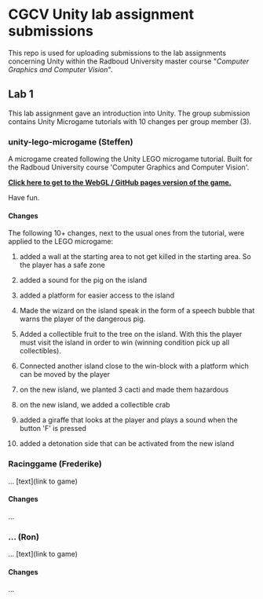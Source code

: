# CGCV Unity lab assignment submissions

This repo is used for uploading submissions to the lab assignments concerning Unity within the Radboud University master course "_Computer Graphics and Computer Vision_".

## Lab 1

This lab assignment gave an introduction into Unity. The group submission contains Unity Microgame tutorials with 10 changes per group member (3). 

### unity-lego-microgame (Steffen)

A microgame created following the Unity LEGO microgame tutorial. Built for the Radboud University course 'Computer Graphics and Computer Vision'.

**[Click here to get to the WebGL / GitHub pages version of the game.](https://steffenricklin.github.io/unity-lego-microgame/)**

Have fun.

#### Changes
The following 10+ changes, next to the usual ones from the tutorial, were applied to the LEGO microgame:

1. added a wall at the starting area to not get killed in the starting area. So the player has a safe zone

2. added a sound for the pig on the island

3. added a platform for easier access to the island

4. Made the wizard on the island speak in the form of a speech bubble that warns the player of the dangerous pig.

5. Added a collectible fruit to the tree on the island. With this the player must visit the island in order to win (winning condition pick up all collectibles).

6. Connected another island close to the win-block with a platform which can be moved by the player

7. on the new island, we planted 3 cacti and made them hazardous

8. on the new island, we added a collectible crab

9. added a giraffe that looks at the player and plays a sound when the button 'F' is pressed

10. added a detonation side that can be activated from the new island

### Racinggame (Frederike)

... [text](link to game)

#### Changes

...

### ... (Ron)

... [text](link to game)

#### Changes

...
